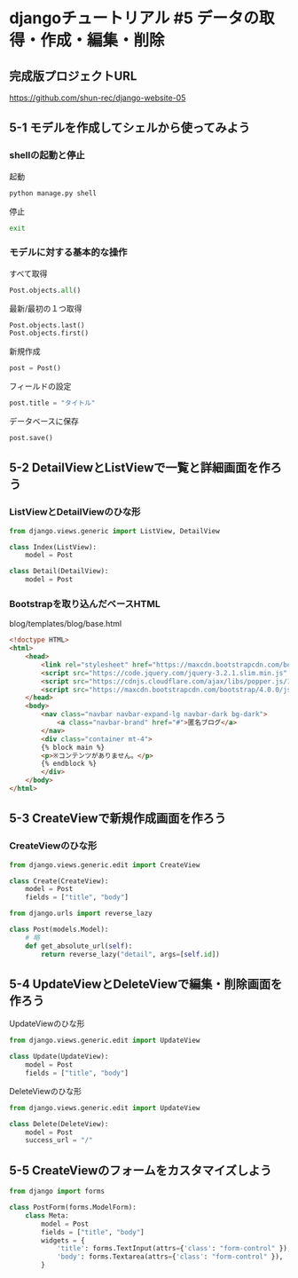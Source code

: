 # djangoチュートリアル #5 データの取得・作成・編集・削除

## 完成版プロジェクトURL

https://github.com/shun-rec/django-website-05

## 5-1 モデルを作成してシェルから使ってみよう

### shellの起動と停止

起動

```sh
python manage.py shell
```

停止

```sh
exit
```

### モデルに対する基本的な操作

すべて取得

```py
Post.objects.all()
```

最新/最初の１つ取得

```py
Post.objects.last()
Post.objects.first()
```

新規作成

```py
post = Post()
```

フィールドの設定

```py
post.title = "タイトル"
```

データベースに保存

```py
post.save()
```

## 5-2 DetailViewとListViewで一覧と詳細画面を作ろう

### ListViewとDetailViewのひな形

```py
from django.views.generic import ListView, DetailView

class Index(ListView):
    model = Post

class Detail(DetailView):
    model = Post
```

### Bootstrapを取り込んだベースHTML

blog/templates/blog/base.html

```html
<!doctype HTML>
<html>
    <head>
        <link rel="stylesheet" href="https://maxcdn.bootstrapcdn.com/bootstrap/4.0.0/css/bootstrap.min.css" integrity="sha384-Gn5384xqQ1aoWXA+058RXPxPg6fy4IWvTNh0E263XmFcJlSAwiGgFAW/dAiS6JXm" crossorigin="anonymous">
        <script src="https://code.jquery.com/jquery-3.2.1.slim.min.js" integrity="sha384-KJ3o2DKtIkvYIK3UENzmM7KCkRr/rE9/Qpg6aAZGJwFDMVNA/GpGFF93hXpG5KkN" crossorigin="anonymous"></script>
        <script src="https://cdnjs.cloudflare.com/ajax/libs/popper.js/1.12.9/umd/popper.min.js" integrity="sha384-ApNbgh9B+Y1QKtv3Rn7W3mgPxhU9K/ScQsAP7hUibX39j7fakFPskvXusvfa0b4Q" crossorigin="anonymous"></script>
        <script src="https://maxcdn.bootstrapcdn.com/bootstrap/4.0.0/js/bootstrap.min.js" integrity="sha384-JZR6Spejh4U02d8jOt6vLEHfe/JQGiRRSQQxSfFWpi1MquVdAyjUar5+76PVCmYl" crossorigin="anonymous"></script>
    </head>
    <body>
        <nav class="navbar navbar-expand-lg navbar-dark bg-dark">
            <a class="navbar-brand" href="#">匿名ブログ</a>
        </nav>
        <div class="container mt-4">
        {% block main %}
        <p>※コンテンツがありません。</p>
        {% endblock %}
        </div>
    </body>
</html>
```

## 5-3 CreateViewで新規作成画面を作ろう

### CreateViewのひな形

```py
from django.views.generic.edit import CreateView

class Create(CreateView):
    model = Post
    fields = ["title", "body"]
```

```py
from django.urls import reverse_lazy

class Post(models.Model):
    # 略
    def get_absolute_url(self):
        return reverse_lazy("detail", args=[self.id])
```


## 5-4 UpdateViewとDeleteViewで編集・削除画面を作ろう


UpdateViewのひな形

```py
from django.views.generic.edit import UpdateView

class Update(UpdateView):
    model = Post
    fields = ["title", "body"]
```

DeleteViewのひな形

```py
from django.views.generic.edit import UpdateView

class Delete(DeleteView):
    model = Post
    success_url = "/"
```

## 5-5 CreateViewのフォームをカスタマイズしよう

```py
from django import forms

class PostForm(forms.ModelForm):
    class Meta:
        model = Post
        fields = ["title", "body"]
        widgets = {
            'title': forms.TextInput(attrs={'class': "form-control" }),
            'body': forms.Textarea(attrs={'class': "form-control" }),
        }
```
